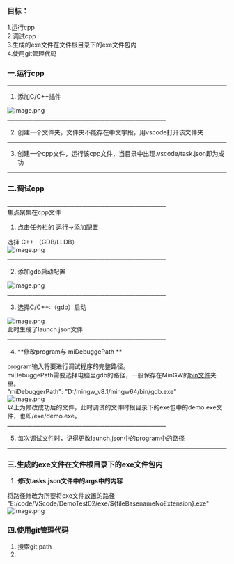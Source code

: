 ### 目标：
1.运行cpp<br />2.调试cpp<br />3.生成的exe文件在文件根目录下的exe文件包内<br />4.使用git管理代码

### 一.运行cpp
_________________________________________________________

1. 添加C/C++插件

![image.png](https://cdn.nlark.com/yuque/0/2023/png/35355517/1690534144803-73d4ee83-95b3-4b3d-ac19-d6559dd73926.png#averageHue=%23dee1ed&clientId=u079cf012-b306-4&from=paste&height=75&id=u1d0b8776&originHeight=94&originWidth=273&originalType=binary&ratio=1.25&rotation=0&showTitle=false&size=7391&status=done&style=none&taskId=ua494f96c-d7d1-41d5-9908-be09de3c1f0&title=&width=218.4)<br />_________________________________________________________

2. 创建一个文件夹，文件夹不能存在中文字段，用vscode打开该文件夹

_________________________________________________________

3. 创建一个cpp文件，运行该cpp文件，当目录中出现.vscode/task.json即为成功

_________________________________________________________
### 二.调试cpp
_________________________________________________________<br />焦点聚集在cpp文件

1. 点击任务栏的 运行->添加配置 

选择 C++ （GDB/LLDB）<br />![image.png](https://cdn.nlark.com/yuque/0/2023/png/35355517/1690532904906-034572f4-3a4f-4890-983c-e60cfda2f003.png#averageHue=%23f3f2f2&clientId=u079cf012-b306-4&from=paste&height=116&id=ub1e3121b&originHeight=145&originWidth=448&originalType=binary&ratio=1.25&rotation=0&showTitle=false&size=5765&status=done&style=none&taskId=u26b05426-f79c-4dc0-a96d-ec44d5a06d4&title=&width=358.4)<br />_________________________________________________________

2. 添加gdb启动配置

![image.png](https://cdn.nlark.com/yuque/0/2023/png/35355517/1690534213981-36169aec-f061-4b10-9000-d6ee61ea516c.png#averageHue=%23fffff8&clientId=u079cf012-b306-4&from=paste&height=51&id=ua3cc30f7&originHeight=64&originWidth=143&originalType=binary&ratio=1.25&rotation=0&showTitle=false&size=1396&status=done&style=none&taskId=u4d71ab6b-cae0-4253-a1fb-8871affaa20&title=&width=114.4)<br />_________________________________________________________

3. 选择C/C++:（gdb）启动

![image.png](https://cdn.nlark.com/yuque/0/2023/png/35355517/1690534300871-d8d88e27-a4d1-41d1-85e1-6aa00221eac5.png#averageHue=%239ebad6&clientId=u079cf012-b306-4&from=paste&height=58&id=u0ed489ef&originHeight=72&originWidth=380&originalType=binary&ratio=1.25&rotation=0&showTitle=false&size=8006&status=done&style=none&taskId=u871a694b-aac1-4415-9573-6d19e0bf1bb&title=&width=304)<br />此时生成了launch.json文件<br />_________________________________________________________

4. **修改program与 miDebuggePath  **

program输入将要进行调试程序的完整路径。<br />miDebuggePath需要选择电脑里gdb的路径，一般保存在MinGW的[bin文件](https://so.csdn.net/so/search?q=bin%E6%96%87%E4%BB%B6&spm=1001.2101.3001.7020)夹里。<br />"miDebuggerPath": "D:/mingw_v8.1/mingw64/bin/gdb.exe"<br />![image.png](https://cdn.nlark.com/yuque/0/2023/png/35355517/1690534426957-2e07d5ec-e8ef-48c0-baad-b696d349271e.png#averageHue=%23fdfcfb&clientId=u079cf012-b306-4&from=paste&height=259&id=ubfa261be&originHeight=324&originWidth=717&originalType=binary&ratio=1.25&rotation=0&showTitle=false&size=25291&status=done&style=none&taskId=ue61928e8-cfd0-4998-b549-b667c922147&title=&width=573.6)<br />以上为修改成功后的文件，此时调试的文件时根目录下的exe包中的demo.exe文件，也即/exe/demo.exe。<br />_________________________________________________________

5. 每次调试文件时，记得更改launch.json中的program中的路径

_________________________________________________________

### 三.生成的exe文件在文件根目录下的exe文件包内

1. **修改tasks.json文件中的args中的内容**

将路径修改为所要将exe文件放置的路径<br />"E:/code/VScode/DemoTest02/exe/${fileBasenameNoExtension}.exe"<br />![image.png](https://cdn.nlark.com/yuque/0/2023/png/35355517/1690533782597-bcaef476-2358-45d6-bfe4-c40a59d559a8.png#averageHue=%23fdfbfb&clientId=u079cf012-b306-4&from=paste&height=299&id=ubce83708&originHeight=374&originWidth=842&originalType=binary&ratio=1.25&rotation=0&showTitle=false&size=25632&status=done&style=none&taskId=u1126683d-b930-49c3-9311-81fd9ce27f7&title=&width=673.6)

### 四.使用git管理代码

1. 搜索git.path
2. <br />
